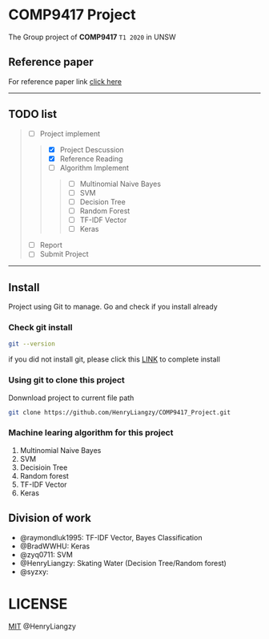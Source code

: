 # COMP9417 Project
The Group project of **COMP9417** `T1 2020` in UNSW

## Reference paper
For reference paper link [click here](https://docs.google.com/spreadsheets/d/1ls4zfOxhM_uiuzeCm4IMcwjUTfIhDO9r1j9TQXtXtq0/edit?usp=sharing "Google Doc for Reference paper")

---
## TODO list
> - [ ] Project implement
> > - [x] Project Descussion 
> > - [x] Reference Reading
> > - [ ] Algorithm Implement
> > > - [ ] Multinomial Naive Bayes
> > > - [ ] SVM
> > > - [ ] Decision Tree
> > > - [ ] Random Forest
> > > - [ ] TF-IDF Vector
> > > - [ ] Keras
> - [ ] Report
> - [ ] Submit Project

---

## Install
Project using Git to manage. Go and check if you install already
### Check git install
```Bash
git --version
```
if you did not install git, please click this [LINK](https://help.github.com/en/github/getting-started-with-github/set-up-git "Install Git") to complete install

### Using git to clone this project
Donwnload project to current file path
```Bash
git clone https://github.com/HenryLiangzy/COMP9417_Project.git
```


### Machine learing algorithm for this project
1. Multinomial Naive Bayes
2. SVM
3. Decisioin Tree 
4. Random forest
5. TF-IDF Vector
6. Keras

## Division of work
* @raymondluk1995: TF-IDF Vector, Bayes Classification
* @BradWWHU: Keras
* @zyq0711: SVM
* @HenryLiangzy: Skating Water (Decision Tree/Random forest)
* @syzxy: 

# LICENSE
[MIT](https://github.com/HenryLiangzy/COMP9417_Project/blob/master/LICENSE) @HenryLiangzy